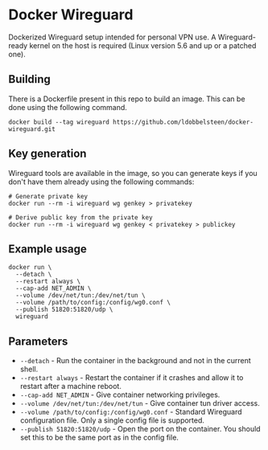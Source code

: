 # Docker Wireguard
Dockerized Wireguard setup intended for personal VPN use. A Wireguard-ready kernel on the host is required (Linux version 5.6 and up or a patched one).

## Building
There is a Dockerfile present in this repo to build an image. This can be done using the following command.
```
docker build --tag wireguard https://github.com/ldobbelsteen/docker-wireguard.git
```

## Key generation
Wireguard tools are available in the image, so you can generate keys if you don't have them already using the following commands:
```
# Generate private key
docker run --rm -i wireguard wg genkey > privatekey

# Derive public key from the private key
docker run --rm -i wireguard wg genkey < privatekey > publickey
```

## Example usage
```
docker run \
  --detach \
  --restart always \
  --cap-add NET_ADMIN \
  --volume /dev/net/tun:/dev/net/tun \
  --volume /path/to/config:/config/wg0.conf \
  --publish 51820:51820/udp \
  wireguard
```

## Parameters
* `--detach` - Run the container in the background and not in the current shell.
* `--restart always` - Restart the container if it crashes and allow it to restart after a machine reboot.
* `--cap-add NET_ADMIN` - Give container networking privileges.
* `--volume /dev/net/tun:/dev/net/tun` - Give container tun driver access.
* `--volume /path/to/config:/config/wg0.conf` - Standard Wireguard configuration file. Only a single config file is supported.
* `--publish 51820:51820/udp` - Open the port on the container. You should set this to be the same port as in the config file.
